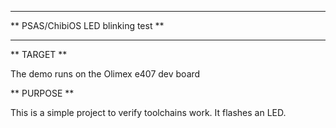*****************************************************************************
**              PSAS/ChibiOS LED blinking test                             **
*****************************************************************************

** TARGET **

The demo runs on the Olimex e407 dev board

** PURPOSE **

This is a simple project to verify toolchains work. It flashes an LED.

